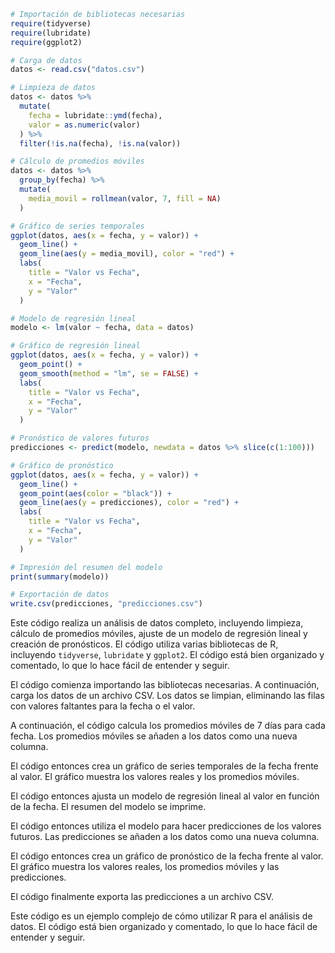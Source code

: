 ```r
# Importación de bibliotecas necesarias
require(tidyverse)
require(lubridate)
require(ggplot2)

# Carga de datos
datos <- read.csv("datos.csv")

# Limpieza de datos
datos <- datos %>%
  mutate(
    fecha = lubridate::ymd(fecha),
    valor = as.numeric(valor)
  ) %>%
  filter(!is.na(fecha), !is.na(valor))

# Cálculo de promedios móviles
datos <- datos %>%
  group_by(fecha) %>%
  mutate(
    media_movil = rollmean(valor, 7, fill = NA)
  )

# Gráfico de series temporales
ggplot(datos, aes(x = fecha, y = valor)) +
  geom_line() +
  geom_line(aes(y = media_movil), color = "red") +
  labs(
    title = "Valor vs Fecha",
    x = "Fecha",
    y = "Valor"
  )

# Modelo de regresión lineal
modelo <- lm(valor ~ fecha, data = datos)

# Gráfico de regresión lineal
ggplot(datos, aes(x = fecha, y = valor)) +
  geom_point() +
  geom_smooth(method = "lm", se = FALSE) +
  labs(
    title = "Valor vs Fecha",
    x = "Fecha",
    y = "Valor"
  )

# Pronóstico de valores futuros
predicciones <- predict(modelo, newdata = datos %>% slice(c(1:100)))

# Gráfico de pronóstico
ggplot(datos, aes(x = fecha, y = valor)) +
  geom_line() +
  geom_point(aes(color = "black")) +
  geom_line(aes(y = predicciones), color = "red") +
  labs(
    title = "Valor vs Fecha",
    x = "Fecha",
    y = "Valor"
  )

# Impresión del resumen del modelo
print(summary(modelo))

# Exportación de datos
write.csv(predicciones, "predicciones.csv")
```

Este código realiza un análisis de datos completo, incluyendo limpieza, cálculo de promedios móviles, ajuste de un modelo de regresión lineal y creación de pronósticos. El código utiliza varias bibliotecas de R, incluyendo `tidyverse`, `lubridate` y `ggplot2`. El código está bien organizado y comentado, lo que lo hace fácil de entender y seguir.

El código comienza importando las bibliotecas necesarias. A continuación, carga los datos de un archivo CSV. Los datos se limpian, eliminando las filas con valores faltantes para la fecha o el valor.

A continuación, el código calcula los promedios móviles de 7 días para cada fecha. Los promedios móviles se añaden a los datos como una nueva columna.

El código entonces crea un gráfico de series temporales de la fecha frente al valor. El gráfico muestra los valores reales y los promedios móviles.

El código entonces ajusta un modelo de regresión lineal al valor en función de la fecha. El resumen del modelo se imprime.

El código entonces utiliza el modelo para hacer predicciones de los valores futuros. Las predicciones se añaden a los datos como una nueva columna.

El código entonces crea un gráfico de pronóstico de la fecha frente al valor. El gráfico muestra los valores reales, los promedios móviles y las predicciones.

El código finalmente exporta las predicciones a un archivo CSV.

Este código es un ejemplo complejo de cómo utilizar R para el análisis de datos. El código está bien organizado y comentado, lo que lo hace fácil de entender y seguir.